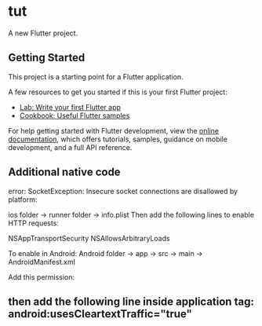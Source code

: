 # tut

A new Flutter project.

## Getting Started

This project is a starting point for a Flutter application.

A few resources to get you started if this is your first Flutter project:

- [Lab: Write your first Flutter app](https://docs.flutter.dev/get-started/codelab)
- [Cookbook: Useful Flutter samples](https://docs.flutter.dev/cookbook)

For help getting started with Flutter development, view the
[online documentation](https://docs.flutter.dev/), which offers tutorials,
samples, guidance on mobile development, and a full API reference.



## Additional native code

error: SocketException: Insecure socket connections are disallowed by platform:

ios folder -> runner folder -> info.plist
Then add the following lines to enable HTTP requests:

<key>NSAppTransportSecurity</key>
    <dict>
        <key>NSAllowsArbitraryLoads</key>
        <true/>
    </dict>

To enable in Android:
Android folder -> app -> src -> main -> AndroidManifest.xml

Add this permission:
<uses-permission android:name="android.permission.INTERNET"/>

then add the following line inside application tag:
android:usesCleartextTraffic="true"
-----------------------------------------------
